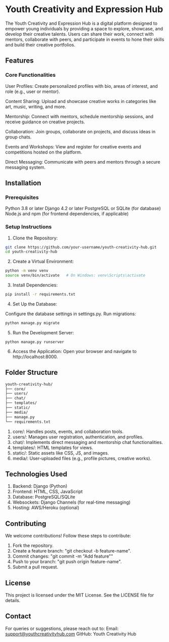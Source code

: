 # Youth Creativity and Expression Hub
The Youth Creativity and Expression Hub is a digital platform designed to empower young individuals by providing a space to explore, showcase, and develop their creative talents. Users can share their work, connect with mentors, collaborate with peers, and participate in events to hone their skills and build their creative portfolios.

## Features
### Core Functionalities
User Profiles:
Create personalized profiles with bio, areas of interest, and role (e.g., user or mentor).

Content Sharing:
Upload and showcase creative works in categories like art, music, writing, and more.

Mentorship:
Connect with mentors, schedule mentorship sessions, and receive guidance on creative projects.

Collaboration:
Join groups, collaborate on projects, and discuss ideas in group chats.

Events and Workshops:
View and register for creative events and competitions hosted on the platform.

Direct Messaging:
Communicate with peers and mentors through a secure messaging system.

## Installation
### Prerequisites
Python 3.8 or later
Django 4.2 or later
PostgreSQL or SQLite (for database)
Node.js and npm (for frontend dependencies, if applicable)
### Setup Instructions
1. Clone the Repository:

```sh
git clone https://github.com/your-username/youth-creativity-hub.git
cd youth-creativity-hub
```

2. Create a Virtual Environment:

```sh
python -m venv venv
source venv/bin/activate   # On Windows: venv\Scripts\activate
```

3. Install Dependencies:

```sh
pip install -r requirements.txt
```

4. Set Up the Database:

Configure the database settings in settings.py.
Run migrations:

```sh
python manage.py migrate
```

5. Run the Development Server:

```
python manage.py runserver
```

6. Access the Application:
Open your browser and navigate to http://localhost:8000.

## Folder Structure
```sh
youth-creativity-hub/
├── core/
├── users/
├── chat/
├── templates/
├── static/
├── media/
├── manage.py
└── requirements.txt
```
1. core/: Handles posts, events, and collaboration tools.
2. users/: Manages user registration, authentication, and profiles.
3. chat/: Implements direct messaging and mentorship chat functionalities.
4. templates/: HTML templates for views.
5. static/: Static assets like CSS, JS, and images.
6. media/: User-uploaded files (e.g., profile pictures, creative works).
   
## Technologies Used
1. Backend: Django (Python)
2. Frontend: HTML, CSS, JavaScript
3. Database: PostgreSQL/SQLite
4. Websockets: Django Channels (for real-time messaging)
5. Hosting: AWS/Heroku (optional)
   
## Contributing
We welcome contributions! Follow these steps to contribute:

1. Fork the repository.
2. Create a feature branch: "git checkout -b feature-name".
3. Commit changes: "git commit -m "Add feature""
4. Push to your branch: "git push origin feature-name".
5. Submit a pull request.
 
## License
This project is licensed under the MIT License. See the LICENSE file for details.

## Contact
For queries or suggestions, please reach out to:
Email: support@youthcreativityhub.com
GitHub: Youth Creativity Hub

